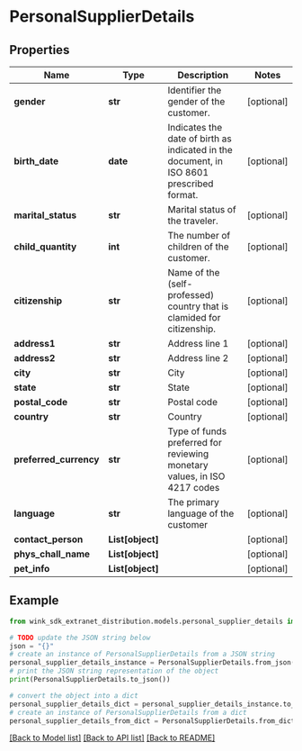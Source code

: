 # PersonalSupplierDetails


## Properties

Name | Type | Description | Notes
------------ | ------------- | ------------- | -------------
**gender** | **str** | Identifier the gender of the customer. | [optional] 
**birth_date** | **date** | Indicates the date of birth as indicated in the document, in ISO 8601 prescribed format. | [optional] 
**marital_status** | **str** | Marital status of the traveler. | [optional] 
**child_quantity** | **int** | The number of children of the customer. | [optional] 
**citizenship** | **str** | Name of the (self-professed) country that is clamided for citizenship. | [optional] 
**address1** | **str** | Address line 1 | [optional] 
**address2** | **str** | Address line 2 | [optional] 
**city** | **str** | City | [optional] 
**state** | **str** | State | [optional] 
**postal_code** | **str** | Postal code | [optional] 
**country** | **str** | Country | [optional] 
**preferred_currency** | **str** | Type of funds preferred for reviewing monetary values, in ISO 4217 codes | [optional] 
**language** | **str** | The primary language of the customer | [optional] 
**contact_person** | **List[object]** |  | [optional] 
**phys_chall_name** | **List[object]** |  | [optional] 
**pet_info** | **List[object]** |  | [optional] 

## Example

```python
from wink_sdk_extranet_distribution.models.personal_supplier_details import PersonalSupplierDetails

# TODO update the JSON string below
json = "{}"
# create an instance of PersonalSupplierDetails from a JSON string
personal_supplier_details_instance = PersonalSupplierDetails.from_json(json)
# print the JSON string representation of the object
print(PersonalSupplierDetails.to_json())

# convert the object into a dict
personal_supplier_details_dict = personal_supplier_details_instance.to_dict()
# create an instance of PersonalSupplierDetails from a dict
personal_supplier_details_from_dict = PersonalSupplierDetails.from_dict(personal_supplier_details_dict)
```
[[Back to Model list]](../README.md#documentation-for-models) [[Back to API list]](../README.md#documentation-for-api-endpoints) [[Back to README]](../README.md)


